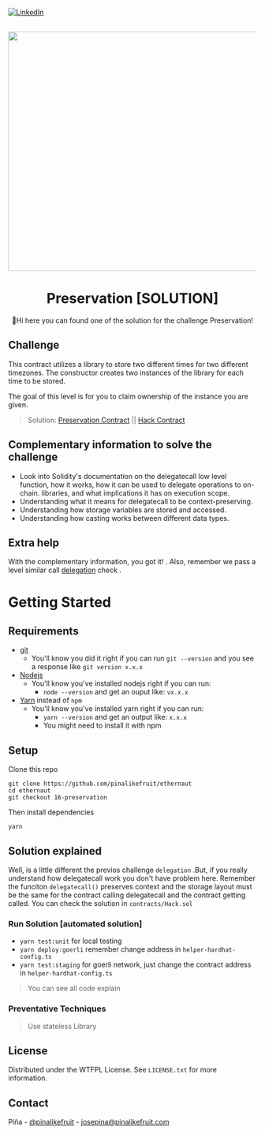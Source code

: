 <a name="readme-top"></a>

[![LinkedIn][linkedin-shield]][linkedin-url]


<br />
<div align="center">
  <a href="https://ethernaut.openzeppelin.com/">
    <img src="https://ethernaut.openzeppelin.com/imgs/BigLevel16.svg" alt="" width="800" height="485">
  </a>

  <h1 align="center">Preservation [SOLUTION]</h3>

  <p align="center">
    🍍Hi  here you can found one of the solution for the challenge Preservation!
  </p>
</div>

## Challenge
This contract utilizes a library to store two different times for two different timezones. The constructor creates two instances of the library for each time to be stored.

The goal of this level is for you to claim ownership of the instance you are given.

> Solution: 
  [Preservation Contract](https://goerli.etherscan.io/address/0xC8E6F29B67dd6bE598B8C1827D3785bDFf00A25A#internaltx) || [Hack Contract](https://goerli.etherscan.io/address/0xbfaf359d60d1e6396217444e930da66308129017)
## Complementary information to solve the challenge
* Look into Solidity's documentation on the delegatecall low level function, how it works, how it can be used to delegate operations to on-chain. libraries, and what implications it has on execution scope.
* Understanding what it means for delegatecall to be context-preserving.
* Understanding how storage variables are stored and accessed.
* Understanding how casting works between different data types.

## Extra help
With the complementary information, you got it! . Also, remember we pass a level similar call [delegation](https://github.com/pinalikefruit/ethernaut/tree/06-delegation) check .

# Getting Started

## Requirements

- [git](https://git-scm.com/book/en/v2/Getting-Started-Installing-Git)
  - You'll know you did it right if you can run `git --version` and you see a response like `git version x.x.x`
- [Nodejs](https://nodejs.org/en/)
  - You'll know you've installed nodejs right if you can run:
    - `node --version` and get an ouput like: `vx.x.x`
- [Yarn](https://classic.yarnpkg.com/lang/en/docs/install/) instead of `npm`
  - You'll know you've installed yarn right if you can run:
    - `yarn --version` and get an output like: `x.x.x`
    - You might need to install it with npm

## Setup

Clone this repo

```
git clone https://github.com/pinalikefruit/ethernaut
cd ethernaut
git checkout 16-preservation
```

Then install dependencies

```
yarn
```
## Solution explained
Well, is a little different the previos challenge `delegation` .But, if you really understand how delegatecall work you don't have problem here. 
Remember the funciton `delegatecall()` preserves context and the storage layout must be the same for the contract calling delegatecall and the contract getting called.
You can check the solution in `contracts/Hack.sol`
### Run Solution [automated solution]
 - `yarn test:unit` for local testing 
 - `yarn deploy:goerli` remember change address in `helper-hardhat-config.ts`
 - `yarn test:staging` for goerli network, just change the contract address in `helper-hardhat-config.ts`


> You can see all code explain

### Preventative Techniques
> Use stateless Library
## License

Distributed under the WTFPL License. See `LICENSE.txt` for more information.



## Contact

Piña - [@pinalikefruit](https://twitter.com/pinalikefruit) - josepina@pinalikefruit.com




[linkedin-shield]: https://img.shields.io/badge/-LinkedIn-black.svg?style=for-the-badge&logo=linkedin&colorB=555
[linkedin-url]: https://www.linkedin.com/in/pinalikefruit
